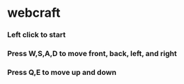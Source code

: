 # webcraft
### Left click to start
### Press W,S,A,D to move front, back, left, and right
### Press Q,E to move up and down
